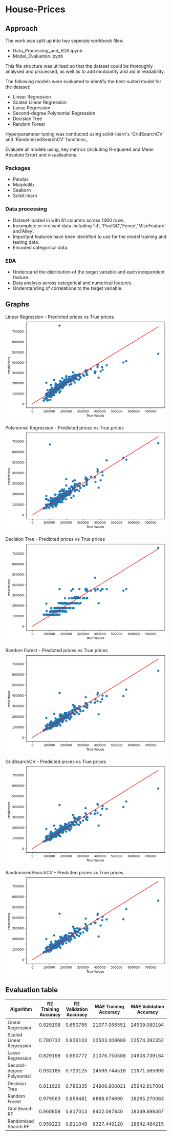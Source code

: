 # House-Prices

## Approach

The work was split up into two seperate workbook files:
- Data_Processing_and_EDA.ipynb
- Model_Evaluation.ipynb

This file structure was utilised so that the dataset could be thoroughly analysed and processed, as well as to add modularity and aid in readability. 

The following models were evaluated to identify the best-suited model for the dataset:
- Linear Regression
- Scaled Linear Regression
- Lasso Regression
- Second-degree Polynomial Regression
- Decision Tree
- Random Forest

Hyperparameter tuning was conducted using scikit-learn's 'GridSearchCV' and 'RandomisedSearchCV' functions,.

Evaluate all models using, key metrics (including R-squared and Mean Absolute Error) and visualisations.

### Packages
- Pandas
- Matplotlib
- Seaborn
- Scikit-learn
  
### Data processing
- Dataset loaded in with 81 columns across 1460 rows.
- Incomplete or irrelvant data including 'Id', 'PoolQC','Fence','MiscFeature' and'Alley'.
- Important features have been identified to use for the model training and testing data.
- Encoded categorical data.
  
### EDA
- Understand the distribution of the target variable and each independent feature.
- Data analysis across categorical and numerical features.
- Understanding of correlations to the target variable.

## Graphs

Linear Regression - Predicted prices vs True prices
![Linear Regression](/graphs/LinearRegression.png)


Polynomial Regression - Predicted prices vs True prices
![Polynomial Regression](/graphs/PolynomialRegression.png)


Decision Tree - Predicted prices vs True prices
![Decision Tree](/graphs/DecisionTree.png)


Random Forest - Predicted prices vs True prices
![Random Forest](/graphs/RandomForest.png)


GridSearchCV - Predicted prices vs True prices
![Grid Search](/graphs/GridSearch.png)


RandomisedSearchCV - Predicted prices vs True prices
![Randomised Search](/graphs/RandomisedSearch.png)

## Evaluation table

|       Algorithm         | R2 Training Accuracy | R2 Validation Accuracy | MAE Training Accuracy | MAE Validation Accuracy |
| ------------------------- | ------------- | ------------- | ------------- | ------------- |
| Linear Regression         | 0.829198	    | 0.650785	    | 21077.066551  | 24909.080194  |
| Scaled Linear Regression  | 0.780732	    | 0.826103	    | 22503.308689	| 22574.392352  |
| Lasso Regression          | 0.829198	    | 0.650772	    | 21076.750588  | 24908.739164  |
| Second-degree Polynomial  | 0.933185	    | 0.723125	    | 14599.744518  | 21971.565993  |
| Decision Tree             | 0.811926	    | 0.786335	    | 24906.906021  | 25942.917001  |
| Random Forest             | 0.979563	    | 0.859481	    | 6888.674690	  | 18265.270063  |
| Grid Search RF            | 0.960858	    | 0.817013	    | 8402.097840	  | 18349.898467  |
| Randomised Search RF      | 0.959223	    | 0.811049	    | 8327.449120	  | 18642.484215  |
